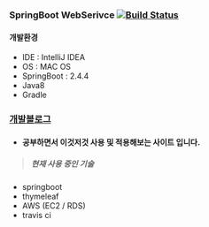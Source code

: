### SpringBoot WebSerivce [![Build Status](https://travis-ci.com/jaewon0913/jaewon-study.svg?branch=main)](https://travis-ci.com/jaewon0913/jaewon-study)

#### 개발환경
* IDE : IntelliJ IDEA  
* OS : MAC OS  
* SpringBoot : 2.4.4
* Java8  
* Gradle

### [개발블로그](https://dev-jwblog.tistory.com/)
>

* #### 공부하면서 이것저것 사용 및 적용해보는 사이트 입니다.

> ##### 현재 사용 중인 기술
* springboot
* thymeleaf
* AWS (EC2 / RDS)
* travis ci